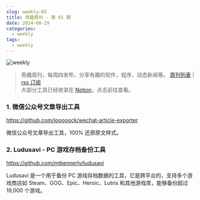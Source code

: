 ```yaml
---
slug: weekly-65
title: 奇趣周刊 - 第 65 期
date: 2024-08-29
categories:
  - weekly
tags:
  - weekly
---
```


![weekly](https://imgurl.zishu.me/weekly.webp)

> 奇趣周刊，每周四发布，分享有趣的软件，程序，动态新闻等。 [周刊列表](/categories/weekly/) | [rss 订阅](/categories/weekly/index.xml)  
大部分工具已经收录在 <a href="https://anghunk.notion.site/944611fccdd24fbdaed7489d0732b1c5?v=118910660f5d4ddaa7ad0923dd982664" target="_blank">Notion</a>，点击前往查看。

### 1. 微信公众号文章导出工具

https://github.com/jooooock/wechat-article-exporter

微信公众号文章导出工具，100% 还原原文样式。

### 2. Ludusavi - PC 游戏存档备份工具

https://github.com/mtkennerly/ludusavi

Ludusavi 是一个用于备份 PC 游戏存档数据的工具，它是跨平台的，支持多个游戏商店如 Steam、GOG、Epic、Heroic、Lutris 和其他游戏库，能够备份超过 19,000 个游戏。
